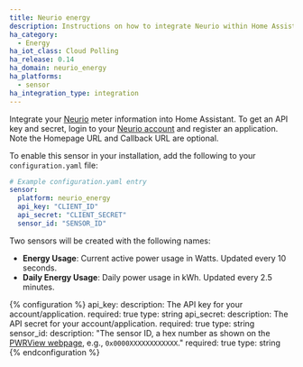 ```yaml
---
title: Neurio energy
description: Instructions on how to integrate Neurio within Home Assistant.
ha_category:
  - Energy
ha_iot_class: Cloud Polling
ha_release: 0.14
ha_domain: neurio_energy
ha_platforms:
  - sensor
ha_integration_type: integration
---
```


Integrate your [Neurio](https://neur.io/) meter information into Home Assistant. To get an API key and secret, login to your [Neurio account](https://my.neur.io/#settings/applications/register) and register an application. Note the Homepage URL and Callback URL are optional.

To enable this sensor in your installation, add the following to your `configuration.yaml` file:

```yaml
# Example configuration.yaml entry
sensor:
  platform: neurio_energy
  api_key: "CLIENT_ID"
  api_secret: "CLIENT_SECRET"
  sensor_id: "SENSOR_ID"
```

Two sensors will be created with the following names:

- **Energy Usage**: Current active power usage in Watts. Updated every 10 seconds.
- **Daily Energy Usage**: Daily power usage in kWh.  Updated every 2.5 minutes.

{% configuration %}
api_key:
  description: The API key for your account/application.
  required: true
  type: string
api_secret:
  description: The API secret for your account/application.
  required: true
  type: string
sensor_id:
  description: "The sensor ID, a hex number as shown on the [PWRView webpage](https://mypwrview.generac.com/#settings/sensors), e.g., `0x0000XXXXXXXXXXXX`."
  required: true
  type: string
{% endconfiguration %}
